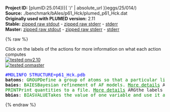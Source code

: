 **Project ID:** [plumID:25.014]({{ '/' | absolute_url }}eggs/25/014/)  
**Source:** ./benchmark/bAIes/p61_Hck/plumed_p61_Hck.dat  
**Originally used with PLUMED version:** 2.11  
**Stable:** [zipped raw stdout](plumed_p61_Hck.dat.plumed.stdout.txt.zip) - [zipped raw stderr](plumed_p61_Hck.dat.plumed.stderr.txt.zip) - [stderr](plumed_p61_Hck.dat.plumed.stderr)  
**Master:** [zipped raw stdout](plumed_p61_Hck.dat.plumed_master.stdout.txt.zip) - [zipped raw stderr](plumed_p61_Hck.dat.plumed_master.stderr.txt.zip) - [stderr](plumed_p61_Hck.dat.plumed_master.stderr)  

{% raw %}
<div class="plumedpreheader">
<div class="headerInfo" id="value_details_data/./benchmark/bAIes/p61_Hck/plumed_p61_Hck.dat"> Click on the labels of the actions for more information on what each action computes </div>
<div class="containerBadge">
<div class="headerBadge"><a href="plumed_p61_Hck.dat.plumed.stderr"><img src="https://img.shields.io/badge/v2.10-failed-red.svg" alt="tested onv2.10" /></a></div>
<div class="headerBadge"><a href="plumed_p61_Hck.dat.plumed_master.stderr"><img src="https://img.shields.io/badge/master-passing-green.svg" alt="tested onmaster" /></a></div>
</div>
</div>
<pre class="plumedlisting">
<span style="color:blue" class="comment">#MOLINFO STRUCTURE=p61_Hck.pdb</span>
<b name="data/./benchmark/bAIes/p61_Hck/plumed_p61_Hck.datbatoms" onclick='showPath("data/./benchmark/bAIes/p61_Hck/plumed_p61_Hck.dat","data/./benchmark/bAIes/p61_Hck/plumed_p61_Hck.datbatoms","data/./benchmark/bAIes/p61_Hck/plumed_p61_Hck.datbatoms","brown")'>batoms</b>: <span class="plumedtooltip" style="color:green">GROUP<span class="right">Define a group of atoms so that a particular list of atoms can be referenced with a single label in definitions of CVs or virtual atoms. <a href="https://www.plumed.org/doc-master/user-doc/html/GROUP" style="color:green">More details</a><i></i></span></span> <span class="plumedtooltip">NDX_FILE<span class="right">the name of index file (gromacs syntax)<i></i></span></span>=atom_list_matrix.ndx <span class="plumedtooltip">NDX_GROUP<span class="right">the name of the group to be imported (gromacs syntax) - first group found is used by default<i></i></span></span>=batoms
<span style="display:none;" id="data/./benchmark/bAIes/p61_Hck/plumed_p61_Hck.datbatoms">The GROUP action with label <b>batoms</b> calculates something</span><b name="data/./benchmark/bAIes/p61_Hck/plumed_p61_Hck.datbaies" onclick='showPath("data/./benchmark/bAIes/p61_Hck/plumed_p61_Hck.dat","data/./benchmark/bAIes/p61_Hck/plumed_p61_Hck.datbaies","data/./benchmark/bAIes/p61_Hck/plumed_p61_Hck.datbaies","brown")'>baies</b>: <span class="plumedtooltip" style="color:green">BAIES<span class="right">Bayesian refinement of AF models. <a href="https://www.plumed.org/doc-master/user-doc/html/BAIES" style="color:green">More details</a><i></i></span></span> <span class="plumedtooltip">ATOMS<span class="right">atoms used in the calculation of bAIes energy<i></i></span></span>=<b name="data/./benchmark/bAIes/p61_Hck/plumed_p61_Hck.datbatoms">batoms</b> <span class="plumedtooltip">DATA_FILE<span class="right">file with AF2 fit parameters<i></i></span></span>=baies_gauss_matrix.dat <span class="plumedtooltip">PRIOR<span class="right">type of prior to use (NONE, JEFFREYS, CAUCHY<i></i></span></span>=JEFFREYS <span class="plumedtooltip">TEMP<span class="right">temperature in kBt units<i></i></span></span>=2.478541306
<span style="display:none;" id="data/./benchmark/bAIes/p61_Hck/plumed_p61_Hck.datbaies">The BAIES action with label <b>baies</b> calculates the following quantities:<table  align="center" frame="void" width="95%" cellpadding="5%"><tr><td width="5%"><b> Quantity </b>  </td><td><b> Description </b> </td></tr><tr><td width="5%">baies.ene</td><td>Bayesian bAIes energy</td></tr></table></span><span class="plumedtooltip" style="color:green">PRINT<span class="right">Print quantities to a file. <a href="https://www.plumed.org/doc-master/user-doc/html/PRINT" style="color:green">More details</a><i></i></span></span> <span class="plumedtooltip">ARG<span class="right">the labels of the values that you would like to print to the file<i></i></span></span>=<b name="data/./benchmark/bAIes/p61_Hck/plumed_p61_Hck.datbaies">baies.ene</b> <span class="plumedtooltip">FILE<span class="right">the name of the file on which to output these quantities<i></i></span></span>=COLVAR <span class="plumedtooltip">STRIDE<span class="right"> the frequency with which the quantities of interest should be output<i></i></span></span>=500
<span style="display:none;" id="data/./benchmark/bAIes/p61_Hck/plumed_p61_Hck.dat">The PRINT action with label <b></b> calculates something</span><b name="data/./benchmark/bAIes/p61_Hck/plumed_p61_Hck.datbbias" onclick='showPath("data/./benchmark/bAIes/p61_Hck/plumed_p61_Hck.dat","data/./benchmark/bAIes/p61_Hck/plumed_p61_Hck.datbbias","data/./benchmark/bAIes/p61_Hck/plumed_p61_Hck.datbbias","brown")'>bbias</b>: <span class="plumedtooltip" style="color:green">BIASVALUE<span class="right">Takes the value of one variable and use it as a bias <a href="https://www.plumed.org/doc-master/user-doc/html/BIASVALUE" style="color:green">More details</a><i></i></span></span> <span class="plumedtooltip">ARG<span class="right">the labels of the scalar/vector arguments whose values will be used as a bias on the system<i></i></span></span>=<b name="data/./benchmark/bAIes/p61_Hck/plumed_p61_Hck.datbaies">baies.ene</b> <span class="plumedtooltip">STRIDE<span class="right">the frequency with which the forces due to the bias should be calculated<i></i></span></span>=2
<span style="display:none;" id="data/./benchmark/bAIes/p61_Hck/plumed_p61_Hck.datbbias">The BIASVALUE action with label <b>bbias</b> calculates the following quantities:<table  align="center" frame="void" width="95%" cellpadding="5%"><tr><td width="5%"><b> Quantity </b>  </td><td><b> Description </b> </td></tr><tr><td width="5%">bbias.bias</td><td>the instantaneous value of the bias potential</td></tr><tr><td width="5%">bbias._bias</td><td>one or multiple instances of this quantity can be referenced elsewhere in the input file</td></tr></table></span></pre>
{% endraw %}
